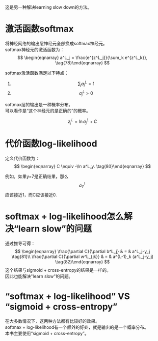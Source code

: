 这是另一种解决learning slow down的方法。  

# 激活函数softmax

将神经网络的输出层神经元全部换成softmax神经元。  
softmax神经元的激活函数为：  
$$
\begin{eqnarray} 
  a^L_j = \frac{e^{z^L_j}}{\sum_k e^{z^L_k}},
\tag{78}\end{eqnarray}
$$

softmax激活函数满足以下特点：  
1. $$\sum_j a^L_j = 1$$  
2. $$a^L_j > 0$$  

softmax层的输出是一种概率分布。  
可以看作是“这个神经元的是正确的”的概率。  

$$
z^L_j = \ln a^L_j + C
$$

# 代价函数log-likelihood

定义代价函数为：  
$$
\begin{eqnarray}
  C \equiv -\ln a^L_y.
\tag{80}\end{eqnarray}
$$

例如，如果y=7是正确结果，那么$$a^L_7$$应该接近1，而C应该接近0.  

# softmax + log-likelihood怎么解决“learn slow”的问题

通过推导可得：  
$$
\begin{eqnarray}
  \frac{\partial C}{\partial b^L_j} & = & a^L_j-y_j  \tag{81}\\
  \frac{\partial C}{\partial w^L_{jk}} & = & a^{L-1}_k (a^L_j-y_j) 
\tag{82}\end{eqnarray}
$$
这个结果与sigmoid + cross-entropy的结果是一样的。  
因此也能解决"learn slow"的问题。  

# “softmax + log-likelihood” VS “sigmoid + cross-entropy”  

在大多数情况下，这两种方法都有比较好的效果。  
softmax + log-likelihood有一个额外的好处，就是输出的是一个概率分布。  
本书主要使用“sigmoid + cross-entropy”。


